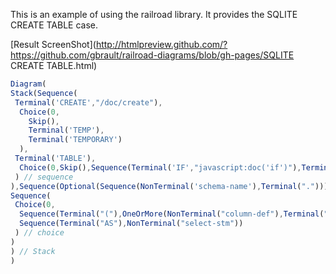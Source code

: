 This is an example of using the railroad library. It provides the SQLITE CREATE TABLE case.

[Result ScreenShot](http://htmlpreview.github.com/?https://github.com/gbrault/railroad-diagrams/blob/gh-pages/SQLITE CREATE TABLE.html)

```javascript
Diagram(
Stack(Sequence(
 Terminal('CREATE',"/doc/create"),
  Choice(0,
    Skip(),
    Terminal('TEMP'),
    Terminal('TEMPORARY')
  ),
 Terminal('TABLE'),
  Choice(0,Skip(),Sequence(Terminal('IF',"javascript:doc('if')"),Terminal('NOT'),Terminal('EXISTS'))
 ) // sequence
),Sequence(Optional(Sequence(NonTerminal('schema-name'),Terminal("."))),NonTerminal('table-name')), // sequence
Sequence(
 Choice(0,
  Sequence(Terminal("("),OneOrMore(NonTerminal("column-def"),Terminal(",")),ZeroOrMore(Terminal(","),NonTerminal("table-constraint")),Terminal(")"),Optional(Sequence(Terminal("WITHOUT"),Terminal("ROWID")))),
  Sequence(Terminal("AS"),NonTerminal("select-stm"))
 ) // choice
)
) // Stack
)
```
